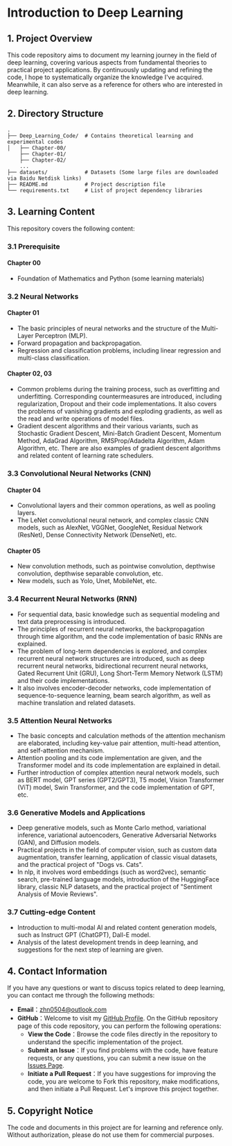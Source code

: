 # Introduction to Deep Learning

## 1. Project Overview
This code repository aims to document my learning journey in the field of deep learning, covering various aspects from fundamental theories to practical project applications. By continuously updating and refining the code, I hope to systematically organize the knowledge I've acquired. Meanwhile, it can also serve as a reference for others who are interested in deep learning.

## 2. Directory Structure
```plaintext
.
├── Deep_Learning_Code/  # Contains theoretical learning and experimental codes
│   ├── Chapter-00/
    ├── Chapter-01/
    ├── Chapter-02/
    ...
├── datasets/            # Datasets (Some large files are downloaded via Baidu Netdisk links)
├── README.md            # Project description file
└── requirements.txt     # List of project dependency libraries
```

## 3. Learning Content
This repository covers the following content: 

### 3.1 Prerequisite 
#### Chapter 00
- Foundation of Mathematics and Python (some learning materials)

### 3.2 Neural Networks
#### Chapter 01 
- The basic principles of neural networks and the structure of the Multi-Layer Perceptron (MLP).
- Forward propagation and backpropagation. 
- Regression and classification problems, including linear regression and multi-class classification.
  
#### Chapter 02, 03
- Common problems during the training process, such as overfitting and underfitting. Corresponding countermeasures are introduced, including regularization, Dropout and their code implementations. It also covers the problems of vanishing gradients and exploding gradients, as well as the read and write operations of model files.
- Gradient descent algorithms and their various variants, such as Stochastic Gradient Descent, Mini-Batch Gradient Descent, Momentum Method, AdaGrad Algorithm, RMSProp/Adadelta Algorithm, Adam Algorithm, etc. There are also examples of gradient descent algorithms and related content of learning rate schedulers.

### 3.3 Convolutional Neural Networks (CNN)
#### Chapter 04
- Convolutional layers and their common operations, as well as pooling layers.
- The LeNet convolutional neural network, and complex classic CNN models, such as AlexNet, VGGNet, GoogleNet, Residual Network (ResNet), Dense Connectivity Network (DenseNet), etc.
  
#### Chapter 05
- New convolution methods, such as pointwise convolution, depthwise convolution, depthwise separable convolution, etc.
- New models, such as Yolo, Unet, MobileNet, etc.

### 3.4 Recurrent Neural Networks (RNN)
- For sequential data, basic knowledge such as sequential modeling and text data preprocessing is introduced.
- The principles of recurrent neural networks, the backpropagation through time algorithm, and the code implementation of basic RNNs are explained.
- The problem of long-term dependencies is explored, and complex recurrent neural network structures are introduced, such as deep recurrent neural networks, bidirectional recurrent neural networks, Gated Recurrent Unit (GRU), Long Short-Term Memory Network (LSTM) and their code implementations.
- It also involves encoder-decoder networks, code implementation of sequence-to-sequence learning, beam search algorithm, as well as machine translation and related datasets.

### 3.5 Attention Neural Networks
- The basic concepts and calculation methods of the attention mechanism are elaborated, including key-value pair attention, multi-head attention, and self-attention mechanism.
- Attention pooling and its code implementation are given, and the Transformer model and its code implementation are explained in detail.
- Further introduction of complex attention neural network models, such as BERT model, GPT series (GPT2/GPT3), T5 model, Vision Transformer (ViT) model, Swin Transformer, and the code implementation of GPT, etc.

### 3.6 Generative Models and Applications
- Deep generative models, such as Monte Carlo method, variational inference, variational autoencoders, Generative Adversarial Networks (GAN), and Diffusion models.
- Practical projects in the field of computer vision, such as custom data augmentation, transfer learning, application of classic visual datasets, and the practical project of "Dogs vs. Cats".
- In nlp, it involves word embeddings (such as word2vec), semantic search, pre-trained language models, introduction of the HuggingFace library, classic NLP datasets, and the practical project of "Sentiment Analysis of Movie Reviews". 

### 3.7 Cutting-edge Content
- Introduction to multi-modal AI and related content generation models, such as Instruct GPT (ChatGPT), Dall-E model.
- Analysis of the latest development trends in deep learning, and suggestions for the next step of learning are given.

## 4. Contact Information
If you have any questions or want to discuss topics related to deep learning, you can contact me through the following methods:
- **Email**：[zhn0504@outlook.com](mailto:zhn0504@outlook.com)
- **GitHub**：Welcome to visit my [GitHub Profile](https://github.com/zhn0504). On the GitHub repository page of this code repository, you can perform the following operations:
    - **View the Code**：Browse the code files directly in the repository to understand the specific implementation of the project.
    - **Submit an Issue**：If you find problems with the code, have feature requests, or any questions, you can submit a new issue on the [Issues Page](https://github.com/your_github_username/your_repo_name/issues).
    - **Initiate a Pull Request**：If you have suggestions for improving the code, you are welcome to Fork this repository, make modifications, and then initiate a Pull Request. Let's improve this project together.
 
## 5. Copyright Notice
The code and documents in this project are for learning and reference only. Without authorization, please do not use them for commercial purposes.
